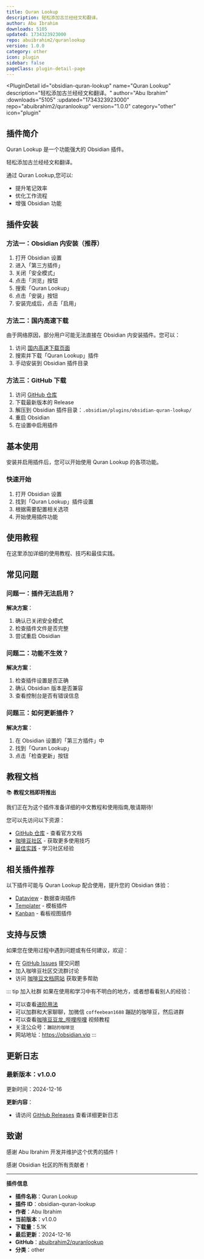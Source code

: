 ```yaml
---
title: Quran Lookup
description: 轻松添加古兰经经文和翻译。
author: Abu Ibrahim
downloads: 5105
updated: 1734323923000
repo: abuibrahim2/quranlookup
version: 1.0.0
category: other
icon: plugin
sidebar: false
pageClass: plugin-detail-page
---
```


<PluginDetail
  id="obsidian-quran-lookup"
  name="Quran Lookup"
  description="轻松添加古兰经经文和翻译。"
  author="Abu Ibrahim"
  :downloads="5105"
  :updated="1734323923000"
  repo="abuibrahim2/quranlookup"
  version="1.0.0"
  category="other"
  icon="plugin"
>

<!-- AUTO_GENERATED_START -->
## 插件简介

Quran Lookup 是一个功能强大的 Obsidian 插件。

轻松添加古兰经经文和翻译。

通过 Quran Lookup,您可以:

- 提升笔记效率
- 优化工作流程
- 增强 Obsidian 功能

<!-- AUTO_GENERATED_END -->

<!-- AUTO_GENERATED_START -->
## 插件安装

### 方法一：Obsidian 内安装（推荐）

1. 打开 Obsidian 设置
2. 进入「第三方插件」
3. 关闭「安全模式」
4. 点击「浏览」按钮
5. 搜索「Quran Lookup」
6. 点击「安装」按钮
7. 安装完成后，点击「启用」

### 方法二：国内高速下载

由于网络原因，部分用户可能无法直接在 Obsidian 内安装插件。您可以：

1. 访问 [国内高速下载页面](/zh/documentation/obsidian-plugins-download.html)
2. 搜索并下载「Quran Lookup」插件
3. 手动安装到 Obsidian 插件目录

### 方法三：GitHub 下载

1. 访问 [GitHub 仓库](https://github.com/abuibrahim2/quranlookup)
2. 下载最新版本的 Release
3. 解压到 Obsidian 插件目录：`.obsidian/plugins/obsidian-quran-lookup/`
4. 重启 Obsidian
5. 在设置中启用插件

## 基本使用

安装并启用插件后，您可以开始使用 Quran Lookup 的各项功能。

### 快速开始

1. 打开 Obsidian 设置
2. 找到「Quran Lookup」插件设置
3. 根据需要配置相关选项
4. 开始使用插件功能

<!-- AUTO_GENERATED_END -->

<!-- CUSTOM_CONTENT_START:tutorial -->
## 使用教程

在这里添加详细的使用教程、技巧和最佳实践。

<!-- CUSTOM_CONTENT_END:tutorial -->

<!-- SHARED_CONTENT_START -->
## 常见问题

### 问题一：插件无法启用？

**解决方案**：
1. 确认已关闭安全模式
2. 检查插件文件是否完整
3. 尝试重启 Obsidian

### 问题二：功能不生效？

**解决方案**：
1. 检查插件设置是否正确
2. 确认 Obsidian 版本是否兼容
3. 查看控制台是否有错误信息

### 问题三：如何更新插件？

**解决方案**：
1. 在 Obsidian 设置的「第三方插件」中
2. 找到「Quran Lookup」
3. 点击「检查更新」按钮

## 教程文档

📚 **教程文档即将推出**

我们正在为这个插件准备详细的中文教程和使用指南,敬请期待!

您可以先访问以下资源：
- [GitHub 仓库](https://github.com/abuibrahim2/quranlookup) - 查看官方文档
- [咖啡豆社区](/zh/bases/) - 获取更多使用技巧
- [最佳实践](/zh/best-practices/) - 学习社区经验

## 相关插件推荐

以下插件可能与 Quran Lookup 配合使用，提升您的 Obsidian 体验：

- [Dataview](/zh/plugins/dataview.html) - 数据查询插件
- [Templater](/zh/plugins/templater-obsidian.html) - 模板插件
- [Kanban](/zh/plugins/obsidian-kanban.html) - 看板视图插件

## 支持与反馈

如果您在使用过程中遇到问题或有任何建议，欢迎：

- 在 [GitHub Issues](https://github.com/abuibrahim2/quranlookup/issues) 提交问题
- 加入咖啡豆社区交流群讨论
- 访问 [咖啡豆文档网站](https://obsidian.vip) 获取更多帮助

::: tip 加入社群
如果在使用和学习中有不明白的地方，或者想看看别人的经验：
- 可以查看[进阶用法](/zh/advanced)
- 可以加群和大家聊聊，加微信 `coffeebean1688` 蹦跶的咖啡豆，然后进群
- 可以查看[咖啡豆豆龙_哔哩哔哩](https://space.bilibili.com/618777356) 视频教程
- 关注公众号：`蹦跶的咖啡豆`
- 网站地址：https://obsidian.vip
:::
<!-- SHARED_CONTENT_END -->

<!-- AUTO_GENERATED_START -->
## 更新日志

### 最新版本：v1.0.0

更新时间：2024-12-16

**更新内容**：
- 请访问 [GitHub Releases](https://github.com/abuibrahim2/quranlookup/releases) 查看详细更新日志

## 致谢

感谢 Abu Ibrahim 开发并维护这个优秀的插件！

感谢 Obsidian 社区的所有贡献者！

---

**插件信息**
- **插件名称**：Quran Lookup
- **插件 ID**：obsidian-quran-lookup
- **作者**：Abu Ibrahim
- **当前版本**：v1.0.0
- **下载量**：5.1K
- **最后更新**：2024-12-16
- **GitHub**：[abuibrahim2/quranlookup](https://github.com/abuibrahim2/quranlookup)
- **分类**：other
<!-- AUTO_GENERATED_END -->

</PluginDetail>

